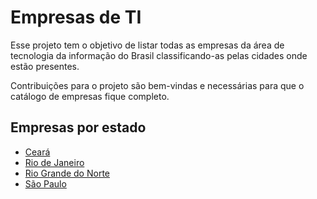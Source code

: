 # Empresas de TI

Esse projeto tem o objetivo de listar todas as empresas da área de tecnologia da informação do Brasil classificando-as pelas cidades onde estão presentes.

Contribuições para o projeto são bem-vindas e necessárias para que o catálogo de empresas fique completo.

## Empresas por estado

* [Ceará](/ceara.md)
* [Rio de Janeiro](/rio-de-janeiro.md)
* [Rio Grande do Norte](/rio-grande-do-norte.md)
* [São Paulo](/sao-paulo.md)
